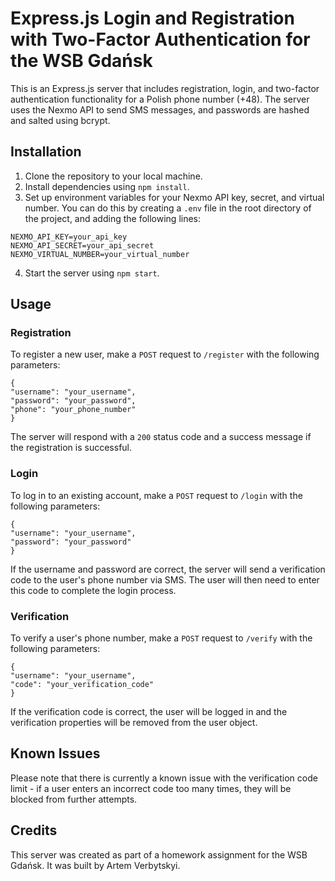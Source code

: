 # Express.js Login and Registration with Two-Factor Authentication for the WSB Gdańsk

This is an Express.js server that includes registration, login, and two-factor authentication functionality for a Polish phone number (+48). The server uses the Nexmo API to send SMS messages, and passwords are hashed and salted using bcrypt.

## Installation

1. Clone the repository to your local machine.
2. Install dependencies using `npm install`.
3. Set up environment variables for your Nexmo API key, secret, and virtual number. You can do this by creating a `.env` file in the root directory of the project, and adding the following lines:

```
NEXMO_API_KEY=your_api_key
NEXMO_API_SECRET=your_api_secret
NEXMO_VIRTUAL_NUMBER=your_virtual_number
```

4. Start the server using `npm start`.

## Usage

### Registration

To register a new user, make a `POST` request to `/register` with the following parameters:

```
{
"username": "your_username",
"password": "your_password",
"phone": "your_phone_number"
}

```

The server will respond with a `200` status code and a success message if the registration is successful.

### Login

To log in to an existing account, make a `POST` request to `/login` with the following parameters:

```
{
"username": "your_username",
"password": "your_password"
}
```

If the username and password are correct, the server will send a verification code to the user's phone number via SMS. The user will then need to enter this code to complete the login process.

### Verification

To verify a user's phone number, make a `POST` request to `/verify` with the following parameters:

```
{
"username": "your_username",
"code": "your_verification_code"
}
```

If the verification code is correct, the user will be logged in and the verification properties will be removed from the user object.

## Known Issues

Please note that there is currently a known issue with the verification code limit - if a user enters an incorrect code too many times, they will be blocked from further attempts.

## Credits

This server was created as part of a homework assignment for the WSB Gdańsk. It was built by Artem Verbytskyi.
